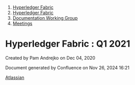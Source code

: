 1. [Hyperledger Fabric](index.html)
2. [Hyperledger Fabric](Hyperledger-Fabric_22839309.html)
3. [Documentation Working Group](Documentation-Working-Group_22839782.html)
4. [Meetings](Meetings_22839778.html)

# Hyperledger Fabric : Q1 2021

Created by Pam Andrejko on Dec 04, 2020

Document generated by Confluence on Nov 26, 2024 16:21

[Atlassian](http://www.atlassian.com/)
